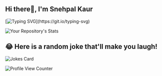 ## Hi there👋, I'm Snehpal Kaur

[![Typing SVG](https://readme-typing-svg.demolab.com?font=Outfit&pause=1000&color=2AF743&background=FFF5B800&width=435&lines=I+am+currently+expanding+my+knowledge%F0%9F%98%8A;Stay+tuned!)](https://git.io/typing-svg)


![Your Repository's Stats](https://github-readme-stats.vercel.app/api?username=snehpalkaur&show_icons=true&theme=blue-green) 




<!--![Your Repository's Stats](https://github-readme-stats.vercel.app/api?username=snehpalkaur&show_icons=true&theme=blue-green)

![Your Repository's Stats](https://github-readme-stats.vercel.app/api/top-langs/?username=snehpalkaur&theme=blue-green)

<!--![GitHub Contributors Image](https://contrib.rocks/image?repo=terraform-beginner-bootcamp-2023)-->

## 😂 Here is a random joke that'll make you laugh!
![Jokes Card](https://readme-jokes.vercel.app/api)

![Profile View Counter](https://komarev.com/ghpvc/?username=snehpalkaur)


<!--- ![Hits](https://hitcounter.pythonanywhere.com/count/tag.svg?url = snehpalkaur/terraform-beginner-bootcamp-2023)-->

<!---
<p align="center">
  <a href="https://skillicons.dev">
    <img src="https://skillicons.dev/icons?i=git,kubernetes,docker,c,java,vim&theme=dark" />
  </a>
</p>
-->
